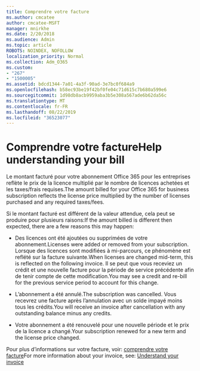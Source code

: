 ```yaml
---
title: Comprendre votre facture
ms.author: cmcatee
author: cmcatee-MSFT
manager: mnirkhe
ms.date: 2/20/2018
ms.audience: Admin
ms.topic: article
ROBOTS: NOINDEX, NOFOLLOW
localization_priority: Normal
ms.collection: Adm_O365
ms.custom:
- "267"
- "1500005"
ms.assetid: bdcd1344-7a01-4a3f-90ad-3e7bc0f684a9
ms.openlocfilehash: b58ec93be19f42bf0fe04c71d615c7b680a599e6
ms.sourcegitcommit: 1d98db8acb9959aba3b5e308a567ade6b62da56c
ms.translationtype: MT
ms.contentlocale: fr-FR
ms.lasthandoff: 08/22/2019
ms.locfileid: "36523077"
---
```

# <a name="help-understanding-your-bill"></a><span data-ttu-id="06d60-102">Comprendre votre facture</span><span class="sxs-lookup"><span data-stu-id="06d60-102">Help understanding your bill</span></span>

<span data-ttu-id="06d60-103">Le montant facturé pour votre abonnement Office 365 pour les entreprises reflète le prix de la licence multiplié par le nombre de licences achetées et les taxes/frais requises.</span><span class="sxs-lookup"><span data-stu-id="06d60-103">The amount billed for your Office 365 for business subscription reflects the license price multiplied by the number of licenses purchased and any required taxes/fees.</span></span>
  
<span data-ttu-id="06d60-104">Si le montant facturé est différent de la valeur attendue, cela peut se produire pour plusieurs raisons:</span><span class="sxs-lookup"><span data-stu-id="06d60-104">If the amount billed is different then expected, there are a few reasons this may happen:</span></span>
  
- <span data-ttu-id="06d60-105">Des licences ont été ajoutées ou supprimées de votre abonnement.</span><span class="sxs-lookup"><span data-stu-id="06d60-105">Licenses were added or removed from your subscription.</span></span> <span data-ttu-id="06d60-106">Lorsque des licences sont modifiées à mi-parcours, ce phénomène est reflété sur la facture suivante.</span><span class="sxs-lookup"><span data-stu-id="06d60-106">When licenses are changed mid-term, this is reflected on the following invoice.</span></span> <span data-ttu-id="06d60-107">Il se peut que vous receviez un crédit et une nouvelle facture pour la période de service précédente afin de tenir compte de cette modification.</span><span class="sxs-lookup"><span data-stu-id="06d60-107">You may see a credit and re-bill for the previous service period to account for this change.</span></span>

- <span data-ttu-id="06d60-108">L’abonnement a été annulé.</span><span class="sxs-lookup"><span data-stu-id="06d60-108">The subscription was cancelled.</span></span> <span data-ttu-id="06d60-109">Vous recevrez une facture après l’annulation avec un solde impayé moins tous les crédits.</span><span class="sxs-lookup"><span data-stu-id="06d60-109">You will receive an invoice after cancellation with any outstanding balance minus any credits.</span></span>

- <span data-ttu-id="06d60-110">Votre abonnement a été renouvelé pour une nouvelle période et le prix de la licence a changé.</span><span class="sxs-lookup"><span data-stu-id="06d60-110">Your subscription renewed for a new term and the license price changed.</span></span>

<span data-ttu-id="06d60-111">Pour plus d’informations sur votre facture, voir: [comprendre votre facture](https://docs.microsoft.com/office365/admin/subscriptions-and-billing/understand-your-invoice)</span><span class="sxs-lookup"><span data-stu-id="06d60-111">For more information about your invoice, see: [Understand your invoice](https://docs.microsoft.com/office365/admin/subscriptions-and-billing/understand-your-invoice)</span></span>